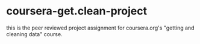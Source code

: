 coursera-get.clean-project
==========================

this is the peer reviewed project assignment for coursera.org's "getting and cleaning data" course.

